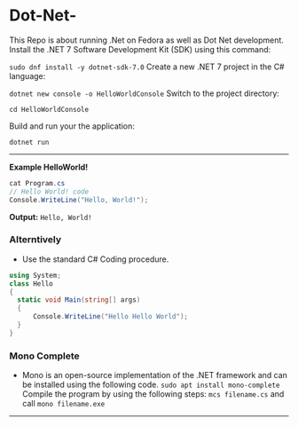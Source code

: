 # Dot-Net-
This Repo is about running .Net on Fedora as well as Dot Net development. 
Install the .NET 7 Software Development Kit (SDK) using this command:

`sudo dnf install -y dotnet-sdk-7.0`
Create a new .NET 7 project in the C# language:

`dotnet new console -o HelloWorldConsole`
Switch to the project directory:

`cd HelloWorldConsole`

Build and run your the application:

`dotnet run`

---
**Example HelloWorld!**
```C#
cat Program.cs 
// Hello World! code
Console.WriteLine("Hello, World!");
```
**Output:**
`Hello, World!`

### Alterntively 
- Use the standard C# Coding procedure.
```C#
using System;
class Hello
{
  static void Main(string[] args)
  {
      Console.WriteLine("Hello Hello World");
  }
}

```
### Mono Complete

- Mono is an open-source implementation of the .NET framework and can be installed using the following code.
  `sudo apt install mono-complete`
  Compile the program by using the following steps:
  `mcs filename.cs`
  and call
  `mono filename.exe`

---
